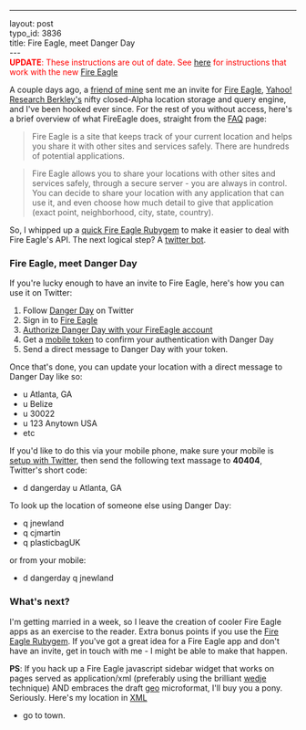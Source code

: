 ------------------------------------------------------------------------

layout: post\
typo\_id: 3836\
title: Fire Eagle, meet Danger Day\
---\
<a name="instructions"></a> <span style="color:red">**UPDATE**: These
instructions are out of date. See
[here](http://soylentfoo.jnewland.com/articles/2008/03/06/fire-eagle-location-aware-applications-without-the-hassle)
for instructions that work with the new [Fire
Eagle](http://fireeagle.com!</span>)

A couple days ago, a [friend of mine](http://cjmart.in/) sent me an
invite for [Fire Eagle](http://fireeagle.research.yahoo.com/), [Yahoo!
Research Berkley's](http://yahooresearchberkeley.com/) nifty
closed-Alpha location storage and query engine, and I've been hooked
ever since. For the rest of you without access, here's a brief overview
of what FireEagle does, straight from the
[FAQ](http://fireeagle.research.yahoo.com/faq.php) page:

> Fire Eagle is a site that keeps track of your current location and
> helps you share it with other sites and services safely. There are
> hundreds of potential applications.

> Fire Eagle allows you to share your locations with other sites and
> services safely, through a secure server - you are always in control.
> You can decide to share your location with any application that can
> use it, and even choose how much detail to give that application
> (exact point, neighborhood, city, state, country).

So, I whipped up a [quick Fire Eagle
Rubygem](http://fireeagle.rubyforge.org/) to make it easier to deal with
Fire Eagle's API. The next logical step? A [twitter
bot](http://twitter.com/dangerday).

### Fire Eagle, meet Danger Day

If you're lucky enough to have an invite to Fire Eagle, here's how you
can use it on Twitter:

1.  Follow [Danger Day](http://twitter.com/dangerday) on Twitter
2.  Sign in to [Fire Eagle](http://fireeagle.research.yahoo.com/)
3.  [Authorize Danger Day with your FireEagle
    account](http://fireeagle.research.yahoo.com/authorize.php?appid=FpXV3T9XL3K1orRwoTZ6DKkC7w4-&callback=http://twitter.com/dangerday/statuses/116323112)
4.  Get a
    <a href="http://fireeagle.research.yahoo.com/displayToken.php?appid=FpXV3T9XL3K1orRwoTZ6DKkC7w4- ">mobile
    token</a> to confirm your authentication with Danger Day
5.  Send a direct message to Danger Day with your token.

Once that's done, you can update your location with a direct message to
Danger Day like so:

-   u Atlanta, GA
-   u Belize
-   u 30022
-   u 123 Anytown USA
-   etc

If you'd like to do this via your mobile phone, make sure your mobile is
[setup with Twitter](http://twitter.com/devices), then send the
following text massage to **40404**, Twitter's short code:

-   d dangerday u Atlanta, GA

To look up the location of someone else using Danger Day:

-   q jnewland
-   q cjmartin
-   q plasticbagUK

or from your mobile:

-   d dangerday q jnewland

### What's next?

I'm getting married in a week, so I leave the creation of cooler Fire
Eagle apps as an exercise to the reader. Extra bonus points if you use
the [Fire Eagle Rubygem](http://fireeagle.rubyforge.org/). If you've got
a great idea for a Fire Eagle app and don't have an invite, get in touch
with me - I might be able to make that happen.

**PS**: If you hack up a Fire Eagle javascript sidebar widget that works
on pages served as application/xml (preferably using the brilliant
[wedje](http://www.mikeindustries.com/blog/archive/2007/06/widget-deployment-with-wedje)
technique) AND embraces the draft
[geo](http://microformats.org/wiki/geo) microformat, I'll buy you a
pony. Seriously. Here's my location in
<a href="http://fireeagle.research.yahoo.com/api/queryLoc.php?public=pmCqoI4HI3pIks9n80EN0uXo2GE- ">XML</a>
- go to town.
